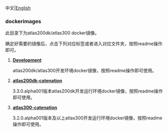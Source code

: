 中文|[English](README_EN.md)

### dockerimages

此目录下为atlas200dk/atlas300 docker镜像。        
    
确定好需要的镜像后，点击下列对应标签或者进入对应文件夹，按照readme操作即可。   

1. [**Development**](./Development)

    atlas200dk/atlas300开发环境docker镜像，按照readme操作即可使用。

2. [**atlas200dk-catenation**](./atlas200dk-catenation)

    3.3.0.alpha001版本atlas200dk开发运行环境docker镜像，按照readme操作即可使用。   
3. [**atlas300-catenation**](./atlas300-catenation)

    3.2.0.alpha001版本及以上atlas300开发运行环境docker镜像，按照readme操作即可使用。 
